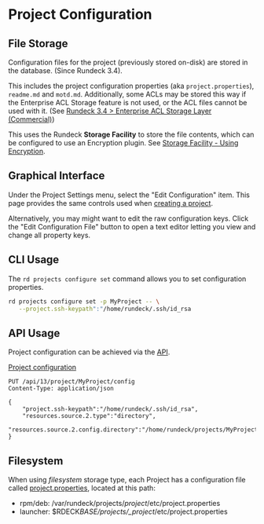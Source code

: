 # Project Configuration

## File Storage

Configuration files for the project (previously stored on-disk) are stored in the database. (Since Rundeck 3.4).

This includes the project configuration properties (aka `project.properties`), `readme.md` and `motd.md`. Additionally, some ACLs may be stored this way 
if the Enterprise ACL Storage feature is not used, or the ACL files cannot be used with it. (See [Rundeck 3.4 > Enterprise ACL Storage Layer (Commercial)](/upgrading/upgrading-to-rundeck-3.4.md#enterprise-acl-storage-layer-enterprise))

This uses the Rundeck **Storage Facility** to store the file contents, which can be
configured to use an Encryption plugin. See [Storage Facility - Using Encryption](/administration/configuration/storage-facility.md#using-encryption).

## Graphical Interface

Under the Project Settings menu, select the "Edit Configuration" item.
This page provides the same controls used when [creating a project](/manual/projects/project-create.md).

Alternatively, you may might want to edit the raw configuration keys.
Click the "Edit Configuration File" button to open a text editor letting you view and
change all property keys.

## CLI Usage

The `rd projects configure set` command allows you to set configuration properties.

```bash
rd projects configure set -p MyProject -- \
   --project.ssh-keypath":"/home/rundeck/.ssh/id_rsa
```

## API Usage

Project configuration can be achieved via the [API](/api/index.md).

[Project configuration](/api/index.md#project-configuration)

    PUT /api/13/project/MyProject/config
    Content-Type: application/json

    {
        "project.ssh-keypath":"/home/rundeck/.ssh/id_rsa",
        "resources.source.2.type":"directory",
        "resources.source.2.config.directory":"/home/rundeck/projects/MyProject/resources.d"
    }

## Filesystem

When using _filesystem_ storage type, each Project has a configuration file called
[project.properties](/administration/configuration/config-file-reference.md#project.properties),
located at this path:

- rpm/deb: /var/rundeck/projects/_project_/etc/project.properties
- launcher: \$RDECK*BASE/projects/\_project*/etc/project.properties
